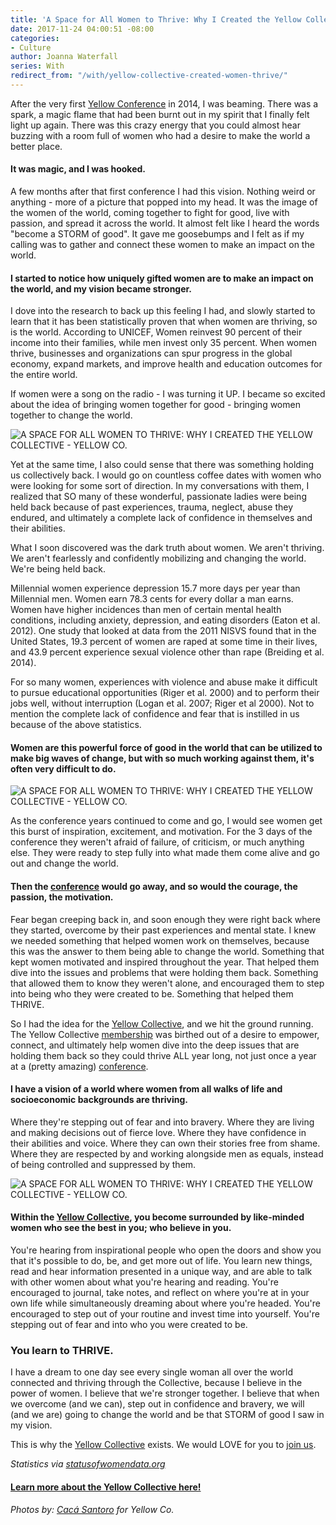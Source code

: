 ```yaml
---
title: 'A Space for All Women to Thrive: Why I Created the Yellow Collective'
date: 2017-11-24 04:00:51 -08:00
categories:
- Culture
author: Joanna Waterfall
series: With
redirect_from: "/with/yellow-collective-created-women-thrive/"
---
```


After the very first [Yellow Conference](http://yellowco.co/conference/) in 2014, I was beaming. There was a spark, a magic flame that had been burnt out in my spirit that I finally felt light up again. There was this crazy energy that you could almost hear buzzing with a room full of women who had a desire to make the world a better place.

#### **It was magic, and I was hooked.**

A few months after that first conference I had this vision. Nothing weird or anything - more of a picture that popped into my head. It was the image of the women of the world, coming together to fight for good, live with passion, and spread it across the world. It almost felt like I heard the words "become a STORM of good". It gave me goosebumps and I felt as if my calling was to gather and connect these women to make an impact on the world.

#### **I started to notice how uniquely gifted women are to make an impact on the world, and my vision became stronger.**

I dove into the research to back up this feeling I had, and slowly started to learn that it has been statistically proven that when women are thriving, so is the world. According to UNICEF, Women reinvest 90 percent of their income into their families, while men invest only 35 percent. When women thrive, businesses and organizations can spur progress in the global economy, expand markets, and improve health and education outcomes for the entire world.

If women were a song on the radio - I was turning it UP. I became so excited about the idea of bringing women together for good - bringing women together to change the world.

![A SPACE FOR ALL WOMEN TO THRIVE: WHY I CREATED THE YELLOW COLLECTIVE - YELLOW CO.](https://yellow-blog-images.imgix.net/2017/11/0P7A8960.jpg)

Yet at the same time, I also could sense that there was something holding us collectively back. I would go on countless coffee dates with women who were looking for some sort of direction. In my conversations with them, I realized that SO many of these wonderful, passionate ladies were being held back because of past experiences, trauma, neglect, abuse they endured, and ultimately a complete lack of confidence in themselves and their abilities.

What I soon discovered was the dark truth about women. We aren't thriving. We aren't fearlessly and confidently mobilizing and changing the world. We're being held back.

Millennial women experience depression 15.7 more days per year than Millennial men. Women earn 78.3 cents for every dollar a man earns. Women have higher incidences than men of certain mental health conditions, including anxiety, depression, and eating disorders (Eaton et al. 2012). One study that looked at data from the 2011 NISVS found that in the United States, 19.3 percent of women are raped at some time in their lives, and 43.9 percent experience sexual violence other than rape (Breiding et al. 2014).

For so many women, experiences with violence and abuse make it difficult to pursue educational opportunities (Riger et al. 2000) and to perform their jobs well, without interruption (Logan et al. 2007; Riger et al 2000). Not to mention the complete lack of confidence and fear that is instilled in us because of the above statistics.

#### **Women are this powerful force of good in the world that can be utilized to make big waves of change, but with so much working against them, it's often very difficult to do.**

![A SPACE FOR ALL WOMEN TO THRIVE: WHY I CREATED THE YELLOW COLLECTIVE - YELLOW CO.](https://yellow-blog-images.imgix.net/2017/11/0P7A9660-1.jpg)

As the conference years continued to come and go, I would see women get this burst of inspiration, excitement, and motivation. For the 3 days of the conference they weren't afraid of failure, of criticism, or much anything else. They were ready to step fully into what made them come alive and go out and change the world.

#### **Then the [conference](http://yellowco.co/conference/) would go away, and so would the courage, the passion, the motivation.**

Fear began creeping back in, and soon enough they were right back where they started, overcome by their past experiences and mental state. I knew we needed something that helped women work on themselves, because this was the answer to them being able to change the world. Something that kept women motivated and inspired throughout the year. That helped them dive into the issues and problems that were holding them back. Something that allowed them to know they weren't alone, and encouraged them to step into being who they were created to be. Something that helped them THRIVE.

So I had the idea for the [Yellow Collective](http://yellowco.co/membership/), and we hit the ground running. The Yellow Collective [membership](http://yellowco.co/membership/) was birthed out of a desire to empower, connect, and ultimately help women dive into the deep issues that are holding them back so they could thrive ALL year long, not just once a year at a (pretty amazing) [conference](http://yellowco.co/conference/).

#### **I have a vision of a world where women from all walks of life and socioeconomic backgrounds are thriving.**

Where they're stepping out of fear and into bravery. Where they are living and making decisions out of fierce love. Where they have confidence in their abilities and voice. Where they can own their stories free from shame. Where they are respected by and working alongside men as equals, instead of being controlled and suppressed by them.

![A SPACE FOR ALL WOMEN TO THRIVE: WHY I CREATED THE YELLOW COLLECTIVE - YELLOW CO.](https://yellow-blog-images.imgix.net/2017/11/0P7A8976.jpg)

#### **Within the [Yellow Collective](http://yellowco.co/membership/), you become surrounded by like-minded women who see the best in you; who believe in you.**

You're hearing from inspirational people who open the doors and show you that it's possible to do, be, and get more out of life. You learn new things, read and hear information presented in a unique way, and are able to talk with other women about what you're hearing and reading. You're encouraged to journal, take notes, and reflect on where you're at in your own life while simultaneously dreaming about where you're headed. You're encouraged to step out of your routine and invest time into yourself. You're stepping out of fear and into who you were created to be.

### **You learn to THRIVE.**

I have a dream to one day see every single woman all over the world connected and thriving through the Collective, because I believe in the power of women. I believe that we're stronger together. I believe that when we overcome (and we can), step out in confidence and bravery, we will (and we are) going to change the world and be that STORM of good I saw in my vision.

This is why the [Yellow Collective](http://yellowco.co/membership/) exists. We would LOVE for you to [join us](http://yellowco.co/membership/).

_Statistics via [statusofwomendata.org](https://statusofwomendata.org/)_

#### [Learn more about the Yellow Collective here!](http://yellowco.co/membership/)

_Photos by: [Cacá Santoro](http://cacasantoro.com/) for Yellow Co._
